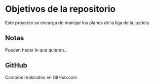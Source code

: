 # Objetivos de la repositorio

Este proyecto se encarga de manejar los planes de la liga de la justicia


## Notas
Pueden hacer lo que quieran...


## GitHub

Cambios realizados en GitHub.com
